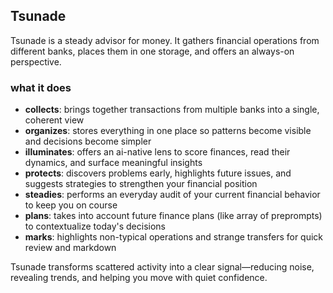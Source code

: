 ## Tsunade

Tsunade is a steady advisor for money. It gathers financial operations from different banks, places them in one storage, and offers an always-on perspective.

### what it does
- **collects**: brings together transactions from multiple banks into a single, coherent view
- **organizes**: stores everything in one place so patterns become visible and decisions become simpler
- **illuminates**: offers an ai-native lens to score finances, read their dynamics, and surface meaningful insights
- **protects**: discovers problems early, highlights future issues, and suggests strategies to strengthen your financial position
- **steadies**: performs an everyday audit of your current financial behavior to keep you on course
- **plans**: takes into account future finance plans (like array of preprompts) to contextualize today's decisions
- **marks**: highlights non-typical operations and strange transfers for quick review and markdown

Tsunade transforms scattered activity into a clear signal—reducing noise, revealing trends, and helping you move with quiet confidence.
